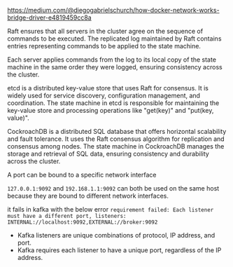 https://medium.com/@diegogabrielschurch/how-docker-network-works-bridge-driver-e4819459cc8a


Raft ensures that all servers in the cluster agree on the sequence of commands to be executed.
The replicated log maintained by Raft contains entries representing commands to be applied to the state machine.

Each server applies commands from the log to its local copy of the state machine in the same order they were logged, ensuring consistency across the cluster.

etcd is a distributed key-value store that uses Raft for consensus. It is widely used for service discovery, configuration management, and coordination.
The state machine in etcd is responsible for maintaining the key-value store and processing operations like "get(key)" and "put(key, value)".

CockroachDB is a distributed SQL database that offers horizontal scalability and fault tolerance.
It uses the Raft consensus algorithm for replication and consensus among nodes.
The state machine in CockroachDB manages the storage and retrieval of SQL data, ensuring consistency and durability across the cluster.


A port can be bound to a specific network interface

 `127.0.0.1:9092` and `192.168.1.1:9092` can both be used on the same host because they are bound to different network interfaces.

 it fails in kafka  with the below error
 `requirement failed: Each listener must have a different port, listeners: INTERNAL://localhost:9092,EXTERNAL://broker:9092`

 - Kafka listeners are unique combinations of protocol, IP address, and port.
- Kafka requires each listener to have a unique port, regardless of the IP address.